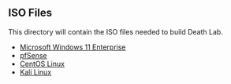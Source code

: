 ## ISO Files
This directory will contain the ISO files needed to build Death Lab. 
* [Microsoft Windows 11 Enterprise](https://www.microsoft.com/en-us/evalcenter/download-windows-11-enterprise)
* [pfSense](https://www.pfsense.org/download/)
* [CentOS Linux](https://www.centos.org/centos-linux/)
* [Kali Linux](https://cdimage.kali.org/kali-2023.1/kali-linux-2023.1-installer-amd64.iso)